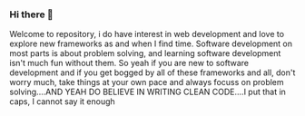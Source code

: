 ### Hi there 👋
Welcome to repository, i do have interest in web development and love to explore new frameworks as and when I find time. Software development on most parts is about problem solving, and learning software development isn't much fun without them. So yeah if you are new to software development and if you get bogged by all of these frameworks and all, don't worry much, take things at your own pace and always focuss on problem solving....AND YEAH DO BELIEVE IN WRITING CLEAN CODE....I put that in caps, I cannot say it enough
<!--
**underager/underager** is a ✨ _special_ ✨ repository because its `README.md` (this file) appears on your GitHub profile.

Here are some ideas to get you started:

- 🔭 I’m currently working on ...
- 🌱 I’m currently learning ...
- 👯 I’m looking to collaborate on ...
- 🤔 I’m looking for help with ...
- 💬 Ask me about ...
- 📫 How to reach me: ...
- 😄 Pronouns: ...
- ⚡ Fun fact: ...
-->
